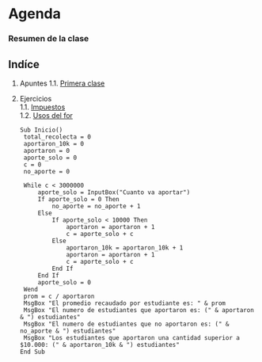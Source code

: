# Agenda
### Resumen de la clase
## Indíce
1. Apuntes 
   1.1. [Primera clase](Comandos/Primera%20clase/Comandos%20aprendidos.md)
2. Ejercicios  
   1.1. [Impuestos](Impuesto/ImpuestoEmpresa.md)  
   1.2. [Usos del for](Usos_del_for.md)
   
   ``` 
   Sub Inicio()
    total_recolecta = 0
    aportaron_10k = 0
    aportaron = 0
    aporte_solo = 0
    c = 0
    no_aporte = 0
    
    While c < 3000000
        aporte_solo = InputBox("Cuanto va aportar")
        If aporte_solo = 0 Then
            no_aporte = no_aporte + 1
        Else
            If aporte_solo < 10000 Then
                aportaron = aportaron + 1
                c = aporte_solo + c
            Else
                aportaron_10k = aportaron_10k + 1
                aportaron = aportaron + 1
                c = aporte_solo + c
            End If
        End If
        aporte_solo = 0
    Wend
    prom = c / aportaron
    MsgBox "El promedio recaudado por estudiante es: " & prom
    MsgBox "El numero de estudiantes que aportaron es: (" & aportaron & ") estudiantes"
    MsgBox "El numero de estudiantes que no aportaron es: (" & no_aporte & ") estudiantes"
    MsgBox "Los estudiantes que aportaron una cantidad superior a $10.000: (" & aportaron_10k & ") estudiantes"
   End Sub
    ``` 
        
